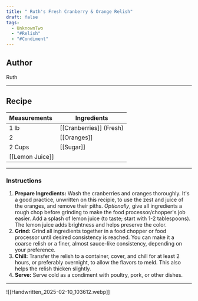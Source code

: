 ```yaml
---
title: " Ruth's Fresh Cranberry & Orange Relish"
draft: false
tags:
  - UnknownTwo
  - "#Relish"
  - "#Condiment"
---
```

## Author
Ruth
___
## Recipe

| Measurements | Ingredients               |
| :----------- | ------------------------- |
|1 lb|[[Cranberries]] (Fresh)|
|2|[[Oranges]]|
|2 Cups|[[Sugar]]|
|[[Lemon Juice]]||
___
### Instructions
1. **Prepare Ingredients:** Wash the cranberries and oranges thoroughly. It's a good practice, unwritten on this recipie, to use the zest and juice of the oranges, and remove their piths. _Optionally_, give all ingredients a rough chop before grinding to make the food processor/chopper's job easier. Add a splash of lemon juice (to taste; start with 1-2 tablespoons). The lemon juice adds brightness and helps preserve the color.
2. **Grind:** Grind all ingredients together in a food chopper or food processor until desired consistency is reached. You can make it a coarse relish or a finer, almost sauce-like consistency, depending on your preference.
3. **Chill:** Transfer the relish to a container, cover, and chill for at least 2 hours, or preferably overnight, to allow the flavors to meld. This also helps the relish thicken slightly.
4. **Serve:** Serve cold as a condiment with poultry, pork, or other dishes.
___
![[Handwritten_2025-02-10_103612.webp]]